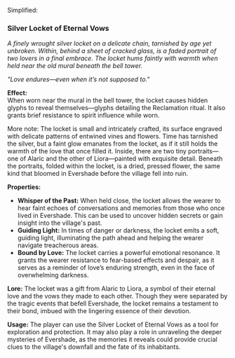 

Simplified:
### **Silver Locket of Eternal Vows**

_A finely wrought silver locket on a delicate chain, tarnished by age yet unbroken. Within, behind a sheet of cracked glass, is a faded portrait of two lovers in a final embrace. The locket hums faintly with warmth when held near the old mural beneath the bell tower._

_"Love endures—even when it’s not supposed to."_

**Effect:**  
When worn near the mural in the bell tower, the locket causes hidden glyphs to reveal themselves—glyphs detailing the Reclamation ritual. It also grants brief resistance to spirit influence while worn.

More note:
The locket is small and intricately crafted, its surface engraved with delicate patterns of entwined vines and flowers. Time has tarnished the silver, but a faint glow emanates from the locket, as if it still holds the warmth of the love that once filled it. Inside, there are two tiny portraits—one of Alaric and the other of Liora—painted with exquisite detail. Beneath the portraits, folded within the locket, is a dried, pressed flower, the same kind that bloomed in Evershade before the village fell into ruin.

**Properties:**
- **Whisper of the Past:** When held close, the locket allows the wearer to hear faint echoes of conversations and memories from those who once lived in Evershade. This can be used to uncover hidden secrets or gain insight into the village's past.
- **Guiding Light:** In times of danger or darkness, the locket emits a soft, guiding light, illuminating the path ahead and helping the wearer navigate treacherous areas.
- **Bound by Love:** The locket carries a powerful emotional resonance. It grants the wearer resistance to fear-based effects and despair, as it serves as a reminder of love’s enduring strength, even in the face of overwhelming darkness.

**Lore:** The locket was a gift from Alaric to Liora, a symbol of their eternal love and the vows they made to each other. Though they were separated by the tragic events that befell Evershade, the locket remains a testament to their bond, imbued with the lingering essence of their devotion.

**Usage:** The player can use the Silver Locket of Eternal Vows as a tool for exploration and protection. It may also play a role in unraveling the deeper mysteries of Evershade, as the memories it reveals could provide crucial clues to the village's downfall and the fate of its inhabitants.
